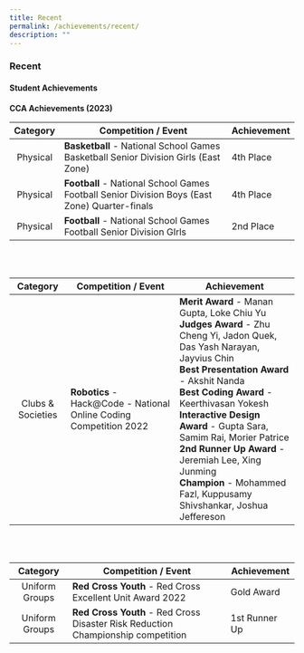```yaml
---
title: Recent
permalink: /achievements/recent/
description: ""
---
```

### **Recent**
#### **Student Achievements**

**CCA Achievements (2023)**

| Category | Competition / Event | Achievement |
|:---:|---|---|
| Physical | **Basketball** - National School Games Basketball Senior Division Girls (East Zone) | 4th Place |
| Physical | **Football** - National School Games Football Senior Division Boys (East Zone) Quarter-finals | 4th Place |
| Physical | **Football** - National School Games Football Senior Division GIrls | 2nd Place |

<br><br>

| Category | Competition / Event | Achievement |
|:---:|---|---|
| Clubs & Societies | **Robotics** - Hack@Code - National Online Coding Competition 2022 | **Merit Award** - Manan Gupta, Loke Chiu Yu<br>**Judges Award** - Zhu Cheng Yi, Jadon Quek, Das Yash Narayan, Jayvius Chin<br>**Best Presentation Award** - Akshit Nanda<br>**Best Coding Award** - Keerthivasan Yokesh<br>**Interactive Design Award** - Gupta Sara, Samim Rai, Morier Patrice<br>**2nd Runner Up Award** - Jeremiah Lee, Xing Junming<br>**Champion** - Mohammed Fazl, Kuppusamy Shivshankar, Joshua Jeffereson |

<br><br>

| Category | Competition / Event | Achievement |
|:---:|---|---|
| Uniform Groups | **Red Cross Youth** - Red Cross Excellent Unit Award 2022 | Gold Award |
| Uniform Groups | **Red Cross Youth** - Red Cross Disaster Risk Reduction Championship competition | 1st Runner Up |